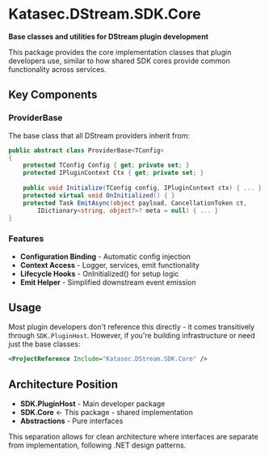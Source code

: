 # Katasec.DStream.SDK.Core

**Base classes and utilities for DStream plugin development**

This package provides the core implementation classes that plugin developers use, similar to how shared SDK cores provide common functionality across services.

## Key Components

### ProviderBase<TConfig>

The base class that all DStream providers inherit from:

```csharp
public abstract class ProviderBase<TConfig>
{
    protected TConfig Config { get; private set; }
    protected IPluginContext Ctx { get; private set; }
    
    public void Initialize(TConfig config, IPluginContext ctx) { ... }
    protected virtual void OnInitialized() { }
    protected Task EmitAsync(object payload, CancellationToken ct, 
        IDictionary<string, object?>? meta = null) { ... }
}
```

### Features

- **Configuration Binding** - Automatic config injection
- **Context Access** - Logger, services, emit functionality  
- **Lifecycle Hooks** - OnInitialized() for setup logic
- **Emit Helper** - Simplified downstream event emission

## Usage

Most plugin developers don't reference this directly - it comes transitively through `SDK.PluginHost`. However, if you're building infrastructure or need just the base classes:

```xml
<ProjectReference Include="Katasec.DStream.SDK.Core" />
```

## Architecture Position

- **SDK.PluginHost** - Main developer package
- **SDK.Core** ← This package - shared implementation
- **Abstractions** - Pure interfaces

This separation allows for clean architecture where interfaces are separate from implementation, following .NET design patterns.
